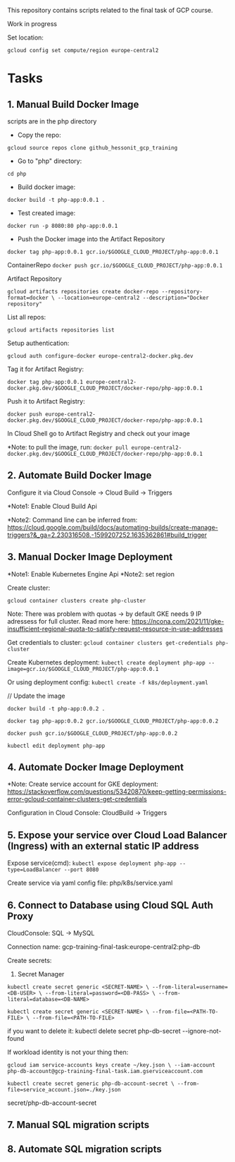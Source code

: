 This repository contains scripts related to the final task of GCP course.


Work in progress

Set location:

`gcloud config set compute/region europe-central2`


# Tasks
## 1. Manual Build Docker Image
scripts are in the php directory

- Copy the repo: 

`gcloud source repos clone github_hessonit_gcp_training`

- Go to "php" directory:

`cd php`

- Build docker image:

`docker build -t php-app:0.0.1 .`

- Test created image:

`docker run -p 8080:80 php-app:0.0.1 `

- Push the Docker image into the Artifact Repository

`docker tag php-app:0.0.1 gcr.io/$GOOGLE_CLOUD_PROJECT/php-app:0.0.1`

ContainerRepo `docker push gcr.io/$GOOGLE_CLOUD_PROJECT/php-app:0.0.1`

Artifact Repository

`gcloud artifacts repositories create docker-repo --repository-format=docker \
--location=europe-central2 --description="Docker repository"`

List all repos:

`gcloud artifacts repositories list`

Setup authentication:

`gcloud auth configure-docker europe-central2-docker.pkg.dev`


Tag it for Artifact Registry:

`docker tag php-app:0.0.1
europe-central2-docker.pkg.dev/$GOOGLE_CLOUD_PROJECT/docker-repo/php-app:0.0.1`

Push it to Artifact Registry:

`docker push europe-central2-docker.pkg.dev/$GOOGLE_CLOUD_PROJECT/docker-repo/php-app:0.0.1`

In Cloud Shell go to Artifact Registry and check out your image

*Note: to pull the image, run: `docker pull europe-central2-docker.pkg.dev/$GOOGLE_CLOUD_PROJECT/docker-repo/php-app:0.0.1`

## 2. Automate Build Docker Image 
Configure it via Cloud Console -> Cloud Build -> Triggers

*Note1: Enable Cloud Build Api

*Note2: Command line can be inferred from: https://cloud.google.com/build/docs/automating-builds/create-manage-triggers?&_ga=2.230316508.-1599207252.1635362861#build_trigger

## 3. Manual Docker Image Deployment
*Note1: Enable Kubernetes Engine Api
*Note2: set region

Create cluster:

`gcloud container clusters create php-cluster`

Note: There was problem with quotas -> by default GKE needs 9 IP adressess for full cluster. Read more here: https://ncona.com/2021/11/gke-insufficient-regional-quota-to-satisfy-request-resource-in-use-addresses


Get credentials to cluster:
`gcloud container clusters get-credentials php-cluster`

Create Kubernetes deployment:
`kubectl create deployment php-app --image=gcr.io/$GOOGLE_CLOUD_PROJECT/php-app:0.0.1`

Or using deployment config:
`kubectl create -f k8s/deployment.yaml`

// Update the image

`docker build -t php-app:0.0.2 .`

`docker tag php-app:0.0.2 gcr.io/$GOOGLE_CLOUD_PROJECT/php-app:0.0.2`

`docker push gcr.io/$GOOGLE_CLOUD_PROJECT/php-app:0.0.2`

`kubectl edit deployment php-app`

## 4. Automate Docker Image Deployment
*Note: Create service account for GKE deployment: https://stackoverflow.com/questions/53420870/keep-getting-permissions-error-gcloud-container-clusters-get-credentials

Configuration in Cloud Console: CloudBuild -> Triggers

## 5. Expose your service over Cloud Load Balancer (Ingress) with an external static IP address

Expose service(cmd):
`kubectl expose deployment php-app --type=LoadBalancer --port 8080`

Create service via yaml config file: php/k8s/service.yaml

## 6. Connect to Database using Cloud SQL Auth Proxy 
CloudConsole: SQL -> MySQL

Connection name: gcp-training-final-task:europe-central2:php-db

Create secrets:
1. Secret Manager


`kubectl create secret generic <SECRET-NAME> \
    --from-literal=username=<DB-USER> \
    --from-literal=password=<DB-PASS> \
    --from-literal=database=<DB-NAME>`


`kubectl create secret generic <SECRET-NAME> \
  --from-file=<PATH-TO-FILE> \
  --from-file=<PATH-TO-FILE>`

if you want to delete it:
kubectl delete secret php-db-secret --ignore-not-found


If workload identity is not your thing then:

`gcloud iam service-accounts keys create ~/key.json \
  --iam-account php-db-account@gcp-training-final-task.iam.gserviceaccount.com`

  `kubectl create secret generic php-db-account-secret \
--from-file=service_account.json=./key.json`


secret/php-db-account-secret

## 7. Manual SQL migration scripts 

## 8. Automate SQL migration scripts 




